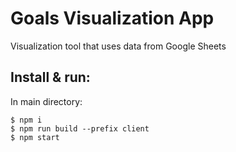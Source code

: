 # Goals Visualization App
Visualization tool that uses data from Google Sheets

## Install & run:
In main directory:
```console
$ npm i
$ npm run build --prefix client
$ npm start
```
